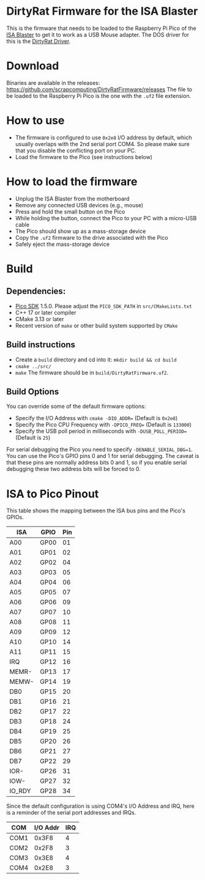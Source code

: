 # DirtyRat Firmware for the ISA Blaster

This is the firmware that needs to be loaded to the Raspberry Pi Pico of the [ISA Blaster](https://github.com/scrapcomputing/ISABlaster) to get it to work as a USB Mouse adapter.
The DOS driver for this is the [DirtyRat Driver](https://github.com/scrapcomputing/DirtyRatDriver).

# Download

Binaries are available in the releases: https://github.com/scrapcomputing/DirtyRatFirmware/releases
The file to be loaded to the Raspberry Pi Pico is the one with the `.uf2` file extension.

# How to use

- The firmware is configured to use `0x2e8` I/O address by default, which usually overlaps with the 2nd serial port COM4. So please make sure that you disable the conflicting port on your PC.
- Load the firmware to the Pico (see instructions below)


# How to load the firmware

- Unplug the ISA Blaster from the motherboard
- Remove any connected USB devices (e.g., mouse)
- Press and hold the small button on the Pico
- While holding the button, connect the Pico to your PC with a micro-USB cable
- The Pico should show up as a mass-storage device
- Copy the `.uf2` firmware to the drive associated with the Pico
- Safely eject the mass-storage device

# Build

## Dependencies:
- [Pico SDK](https://github.com/raspberrypi/pico-sdk) 1.5.0. Please adjust the `PICO_SDK_PATH` in `src/CMakeLists.txt`
- C++ 17 or later compiler
- CMake 3.13 or later
- Recent version of `make` or other build system supported by `CMake`

## Build instructions
- Create a `build` directory and cd into it: `mkdir build && cd build`
- `cmake ../src/`
- `make`
The firmware should be in `build/DirtyRatFirmware.uf2`.

## Build Options
You can override some of the default firmware options:
- Specify the I/O Address with `cmake -DIO_ADDR=` (Default is `0x2e8`)
- Specify the Pico CPU Frequency with `-DPICO_FREQ=` (Default is `133000`)
- Specify the USB poll period in milliseconds with `-DUSB_POLL_PERIOD=` (Default is `25`)

For serial debugging the Pico you need to specify `-DENABLE_SERIAL_DBG=1`.
You can use the Pico's GPIO pins 0 and 1 for serial debugging.
The caveat is that these pins are normally address bits 0 and 1, so if you enable serial debugging these two address bits will be forced to 0.


# ISA to Pico Pinout

This table shows the mapping between the ISA bus pins and the Pico's GPIOs.

ISA   | GPIO | Pin
------|------|----
A00   | GP00 | 01
A01   | GP01 | 02
A02   | GP02 | 04
A03   | GP03 | 05
A04   | GP04 | 06
A05   | GP05 | 07
A06   | GP06 | 09
A07   | GP07 | 10
A08   | GP08 | 11
A09   | GP09 | 12
A10   | GP10 | 14
A11   | GP11 | 15
IRQ   | GP12 | 16
MEMR- | GP13 | 17
MEMW- | GP14 | 19
DB0   | GP15 | 20
DB1   | GP16 | 21
DB2   | GP17 | 22
DB3   | GP18 | 24
DB4   | GP19 | 25
DB5   | GP20 | 26
DB6   | GP21 | 27
DB7   | GP22 | 29
IOR-  | GP26 | 31
IOW-  | GP27 | 32
IO_RDY| GP28 | 34


Since the default configuration is using COM4's I/O Address and IRQ, here is a reminder of the serial port addresses and IRQs.

COM |I/O Addr | IRQ
----|---------|-----
COM1| 0x3F8   | 4
COM2| 0x2F8   | 3
COM3| 0x3E8   | 4
COM4| 0x2E8   | 3
